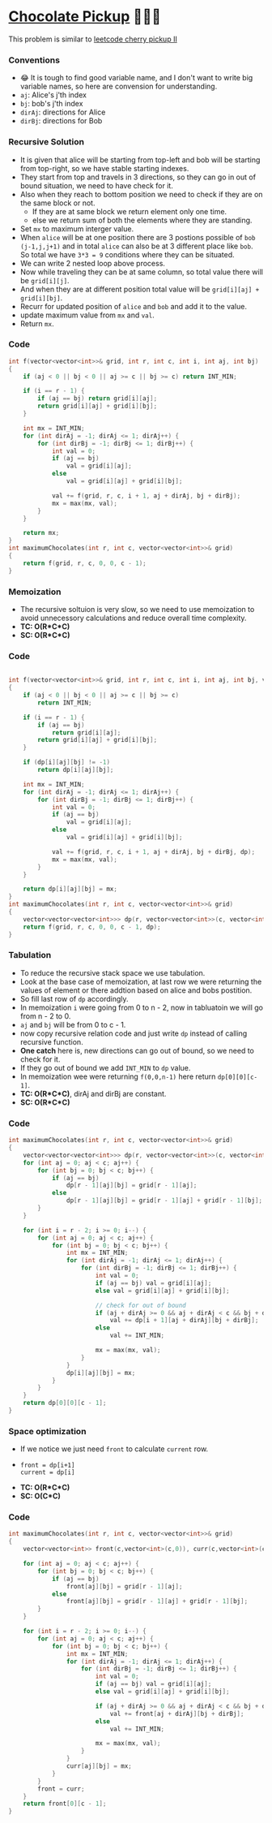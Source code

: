 # [Chocolate Pickup](https://www.codingninjas.com/codestudio/problems/ninja-and-his-friends_3125885?source=youtube&campaign=striver_dp_videos&utm_source=youtube&utm_medium=affiliate&utm_campaign=striver_dp_videos&leftPanelTab=0) 🌟🌟🌟

This problem is similar to [leetcode cherry pickup II](https://leetcode.com/problems/cherry-pickup-ii/)

### Conventions

-   😂 It is tough to find good variable name, and I don't want to write big variable names, so here are convension for understanding.
-   `aj`: Alice's j'th index
-   `bj`: bob's j'th index
-   `dirAj`: directions for Alice
-   `dirBj`: directions for Bob

### Recursive Solution

-   It is given that alice will be starting from top-left and bob will be starting from top-right, so we have stable starting indexes.
-   They start from top and travels in 3 directions, so they can go in out of bound situation, we need to have check for it.
-   Also when they reach to bottom position we need to check if they are on the same block or not.
    -   If they are at same block we return element only one time.
    -   else we return sum of both the elements where they are standing.
-   Set `mx` to maximum interger value.
-   When `alice` will be at one position there are 3 postions possible of `bob` `(j-1,j,j+1)` and in total `alice` can also be at 3 different place like `bob`. So total we have `3*3 = 9` conditions where they can be situated.
-   We can write 2 nested loop above process.
-   Now while traveling they can be at same column, so total value there will be `grid[i][j]`.
-   And when they are at different position total value will be `grid[i][aj] + grid[i][bj]`.
-   Recurr for updated position of `alice` and `bob` and add it to the value.
-   update maximum value from `mx` and `val`.
-   Return `mx`.

### Code

```cpp
int f(vector<vector<int>>& grid, int r, int c, int i, int aj, int bj)
{
    if (aj < 0 || bj < 0 || aj >= c || bj >= c) return INT_MIN;

    if (i == r - 1) {
        if (aj == bj) return grid[i][aj];
        return grid[i][aj] + grid[i][bj];
    }

    int mx = INT_MIN;
    for (int dirAj = -1; dirAj <= 1; dirAj++) {
        for (int dirBj = -1; dirBj <= 1; dirBj++) {
            int val = 0;
            if (aj == bj)
                val = grid[i][aj];
            else
                val = grid[i][aj] + grid[i][bj];

            val += f(grid, r, c, i + 1, aj + dirAj, bj + dirBj);
            mx = max(mx, val);
        }
    }

    return mx;
}
int maximumChocolates(int r, int c, vector<vector<int>>& grid)
{
    return f(grid, r, c, 0, 0, c - 1);
}
```

### Memoization

-   The recursive soltuion is very slow, so we need to use memoization to avoid unnecessory calculations and reduce overall time complexity.
-   **TC: O(R\*C\*C)**
-   **SC: O(R\*C\*C)**

### Code

```cpp

int f(vector<vector<int>>& grid, int r, int c, int i, int aj, int bj, vector<vector<vector<int>>>& dp)
{
    if (aj < 0 || bj < 0 || aj >= c || bj >= c)
        return INT_MIN;

    if (i == r - 1) {
        if (aj == bj)
            return grid[i][aj];
        return grid[i][aj] + grid[i][bj];
    }

    if (dp[i][aj][bj] != -1)
        return dp[i][aj][bj];

    int mx = INT_MIN;
    for (int dirAj = -1; dirAj <= 1; dirAj++) {
        for (int dirBj = -1; dirBj <= 1; dirBj++) {
            int val = 0;
            if (aj == bj)
                val = grid[i][aj];
            else
                val = grid[i][aj] + grid[i][bj];

            val += f(grid, r, c, i + 1, aj + dirAj, bj + dirBj, dp);
            mx = max(mx, val);
        }
    }

    return dp[i][aj][bj] = mx;
}
int maximumChocolates(int r, int c, vector<vector<int>>& grid)
{
    vector<vector<vector<int>>> dp(r, vector<vector<int>>(c, vector<int>(c, -1)));
    return f(grid, r, c, 0, 0, c - 1, dp);
}
```

### Tabulation

-   To reduce the recursive stack space we use tabulation.
-   Look at the base case of memoization, at last row we were returning the values of element or there addtion based on alice and bobs postition.
-   So fill last row of `dp` accordingly.
-   In memoization `i` were going from 0 to n - 2, now in tabluatoin we will go from n - 2 to 0.
-   `aj` and `bj` will be from 0 to c - 1.
-   now copy recursive relation code and just write `dp` instead of calling recursive function.
-   **One catch** here is, new directions can go out of bound, so we need to check for it.
-   If they go out of bound we add `INT_MIN` to `dp` value.
-   In memoization wee were returning `f(0,0,n-1)` here return `dp[0][0][c-1]`.
-   **TC: O(R\*C\*C)**, dirAj and dirBj are constant.
-   **SC: O(R\*C\*C)**

### Code

```cpp
int maximumChocolates(int r, int c, vector<vector<int>>& grid)
{
    vector<vector<vector<int>>> dp(r, vector<vector<int>>(c, vector<int>(c, 0)));
    for (int aj = 0; aj < c; aj++) {
        for (int bj = 0; bj < c; bj++) {
            if (aj == bj)
                dp[r - 1][aj][bj] = grid[r - 1][aj];
            else
                dp[r - 1][aj][bj] = grid[r - 1][aj] + grid[r - 1][bj];
        }
    }

    for (int i = r - 2; i >= 0; i--) {
        for (int aj = 0; aj < c; aj++) {
            for (int bj = 0; bj < c; bj++) {
                int mx = INT_MIN;
                for (int dirAj = -1; dirAj <= 1; dirAj++) {
                    for (int dirBj = -1; dirBj <= 1; dirBj++) {
                        int val = 0;
                        if (aj == bj) val = grid[i][aj];
                        else val = grid[i][aj] + grid[i][bj];

                        // check for out of bound
                        if (aj + dirAj >= 0 && aj + dirAj < c && bj + dirBj >= 0 && bj + dirBj < c)
                            val += dp[i + 1][aj + dirAj][bj + dirBj];
                        else
                            val += INT_MIN;

                        mx = max(mx, val);
                    }
                }
                dp[i][aj][bj] = mx;
            }
        }
    }
    return dp[0][0][c - 1];
}
```

### Space optimization

-   If we notice we just need `front` to calculate `current` row.
-   ```
    front = dp[i+1]
    current = dp[i]
    ```
-   **TC: O(R\*C\*C)**
-   **SC: O(C\*C)**

### Code

```cpp
int maximumChocolates(int r, int c, vector<vector<int>>& grid)
{
    vector<vector<int>> front(c,vector<int>(c,0)), curr(c,vector<int>(c,0));

    for (int aj = 0; aj < c; aj++) {
        for (int bj = 0; bj < c; bj++) {
            if (aj == bj)
                front[aj][bj] = grid[r - 1][aj];
            else
                front[aj][bj] = grid[r - 1][aj] + grid[r - 1][bj];
        }
    }

    for (int i = r - 2; i >= 0; i--) {
        for (int aj = 0; aj < c; aj++) {
            for (int bj = 0; bj < c; bj++) {
                int mx = INT_MIN;
                for (int dirAj = -1; dirAj <= 1; dirAj++) {
                    for (int dirBj = -1; dirBj <= 1; dirBj++) {
                        int val = 0;
                        if (aj == bj) val = grid[i][aj];
                        else val = grid[i][aj] + grid[i][bj];

                        if (aj + dirAj >= 0 && aj + dirAj < c && bj + dirBj >= 0 && bj + dirBj < c)
                            val += front[aj + dirAj][bj + dirBj];
                        else
                            val += INT_MIN;

                        mx = max(mx, val);
                    }
                }
                curr[aj][bj] = mx;
            }
        }
        front = curr;
    }
    return front[0][c - 1];
}
```
